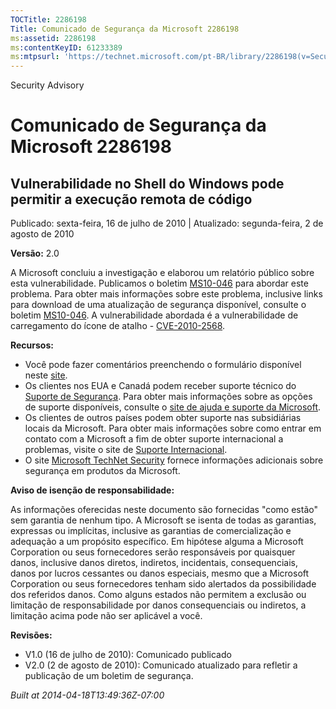 ```yaml
---
TOCTitle: 2286198
Title: Comunicado de Segurança da Microsoft 2286198
ms:assetid: 2286198
ms:contentKeyID: 61233389
ms:mtpsurl: 'https://technet.microsoft.com/pt-BR/library/2286198(v=Security.10)'
---
```


Security Advisory

Comunicado de Segurança da Microsoft 2286198
============================================

Vulnerabilidade no Shell do Windows pode permitir a execução remota de código
-----------------------------------------------------------------------------

Publicado: sexta-feira, 16 de julho de 2010 | Atualizado: segunda-feira, 2 de agosto de 2010

**Versão:** 2.0

A Microsoft concluiu a investigação e elaborou um relatório público sobre esta vulnerabilidade. Publicamos o boletim [MS10-046](http://technet.microsoft.com/security/bulletin/ms10-046) para abordar este problema. Para obter mais informações sobre este problema, inclusive links para download de uma atualização de segurança disponível, consulte o boletim [MS10-046](http://technet.microsoft.com/security/bulletin/ms10-046). A vulnerabilidade abordada é a vulnerabilidade de carregamento do ícone de atalho - [CVE-2010-2568](http://www.cve.mitre.org/cgi-bin/cvename.cgi?name=cve-2010-2568).

**Recursos:**

-   Você pode fazer comentários preenchendo o formulário disponível neste [site](https://support.microsoft.com/common/survey.aspx?scid=sw;en;1257&amp;showpage=1&amp;ws=technet&amp;sd=tech).
-   Os clientes nos EUA e Canadá podem receber suporte técnico do [Suporte de Segurança](http://go.microsoft.com/fwlink/?linkid=21131). Para obter mais informações sobre as opções de suporte disponíveis, consulte o [site de ajuda e suporte da Microsoft](http://support.microsoft.com).
-   Os clientes de outros países podem obter suporte nas subsidiárias locais da Microsoft. Para obter mais informações sobre como entrar em contato com a Microsoft a fim de obter suporte internacional a problemas, visite o site de [Suporte Internacional](http://go.microsoft.com/fwlink/?linkid=21155).
-   O site [Microsoft TechNet Security](http://go.microsoft.com/fwlink/?linkid=21132) fornece informações adicionais sobre segurança em produtos da Microsoft.

**Aviso de isenção de responsabilidade:**

As informações oferecidas neste documento são fornecidas "como estão" sem garantia de nenhum tipo. A Microsoft se isenta de todas as garantias, expressas ou implícitas, inclusive as garantias de comercialização e adequação a um propósito específico. Em hipótese alguma a Microsoft Corporation ou seus fornecedores serão responsáveis por quaisquer danos, inclusive danos diretos, indiretos, incidentais, consequenciais, danos por lucros cessantes ou danos especiais, mesmo que a Microsoft Corporation ou seus fornecedores tenham sido alertados da possibilidade dos referidos danos. Como alguns estados não permitem a exclusão ou limitação de responsabilidade por danos consequenciais ou indiretos, a limitação acima pode não ser aplicável a você.

**Revisões:**

-   V1.0 (16 de julho de 2010): Comunicado publicado
-   V2.0 (2 de agosto de 2010): Comunicado atualizado para refletir a publicação de um boletim de segurança.

*Built at 2014-04-18T13:49:36Z-07:00*
